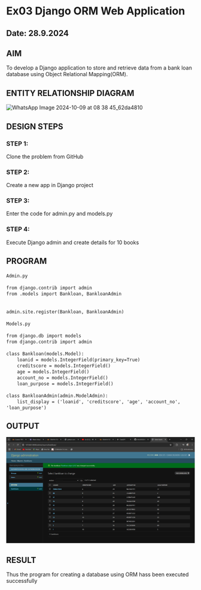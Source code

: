 # Ex03 Django ORM Web Application
## Date: 28.9.2024

## AIM
To develop a Django application to store and retrieve data from a bank loan database using Object Relational Mapping(ORM).
## ENTITY RELATIONSHIP DIAGRAM
![WhatsApp Image 2024-10-09 at 08 38 45_62da4810](https://github.com/user-attachments/assets/dd28c12d-59f3-4ca1-8726-b1193b73e1d3)


## DESIGN STEPS

### STEP 1:
Clone the problem from GitHub

### STEP 2:
Create a new app in Django project

### STEP 3:
Enter the code for admin.py and models.py

### STEP 4:
Execute Django admin and create details for 10 books

## PROGRAM
```
Admin.py

from django.contrib import admin
from .models import Bankloan, BankloanAdmin  


admin.site.register(Bankloan, BankloanAdmin)

Models.py

from django.db import models
from django.contrib import admin

class Bankloan(models.Model):
    loanid = models.IntegerField(primary_key=True)
    creditscore = models.IntegerField()
    age = models.IntegerField()  
    account_no = models.IntegerField()
    loan_purpose = models.IntegerField()

class BankloanAdmin(admin.ModelAdmin):
    list_display = ('loanid', 'creditscore', 'age', 'account_no', 'loan_purpose')  
```



## OUTPUT
![alt text](<Screenshot 2024-09-28 165003.png>)


## RESULT
Thus the program for creating a database using ORM hass been executed successfully
